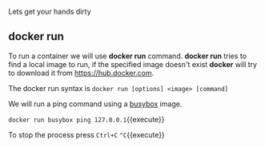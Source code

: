 Lets get your hands dirty

## docker run

To run a container we will use **docker run** command. **docker run** tries to find a local image to run, if the specified image doesn't exist
**docker** will try to download it from https://hub.docker.com.

The docker run syntax is `docker run [options] <image> [command]`

We will run a ping command using a [busybox](https://en.wikipedia.org/wiki/BusyBox) image.

`docker run busybox ping 127.0.0.1`{{execute}}

To stop the process press `Ctrl+C` `^C`{{execute}}